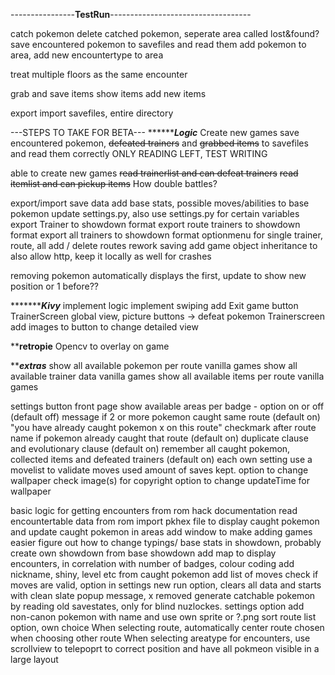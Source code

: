 ----------------**TestRun**-----------------------------------

catch pokemon
delete catched pokemon, seperate area called lost&found?
save encountered pokemon to savefiles and read them
add pokemon to area, add new encountertype to area

treat multiple floors as the same encounter

grab and save items
show items
add new items

export import savefiles, entire directory



---STEPS TO TAKE FOR BETA---
*******************************Logic*************************
Create new games
save encountered pokemon, ~~defeated trainers~~ and ~~grabbed items~~ to savefiles and read them correctly ONLY READING LEFT, TEST WRITING

able to create new games
~~read trainerlist and can defeat trainers~~
~~read itemlist and can pickup items~~
How double battles?

export/import save data
add base stats, possible moves/abilities to base pokemon
update settings.py, also use settings.py for certain variables
export Trainer to showdown format
export route trainers to showdown format
export all trainers to showdown format
    optionmenu for single trainer, route, all
add / delete routes
rework saving
add game object inheritance to also allow http, keep it locally as well for crashes

removing pokemon automatically displays the first, update to show new position or 1 before??


********************************Kivy*************************
implement logic
implement swiping
add Exit game button
TrainerScreen global view, picture buttons -> defeat pokemon
Trainerscreen add images to button to change detailed view



****************************retropie**************************
Opencv to overlay on game



*****************************extras***************************
show all available pokemon per route vanilla games
show all available trainer data vanilla games
show all available items per route vanilla games

settings button front page
    show available areas per badge - option on or off (default off)
    message if 2 or more pokemon caught same route (default on) "you have already caught pokemon x on this route"
    checkmark after route name if pokemon already caught that route (default on)
    duplicate clause and evolutionary clause (default on)
    remember all caught pokemon, collected items and defeated trainers (default on) each own setting
    use a movelist to validate moves used
    amount of saves kept.
    option to change wallpaper
        check image(s) for copyright
        option to change updateTime for wallpaper

basic logic for getting encounters from rom hack documentation
read encountertable data from rom
    import pkhex file to display caught pokemon and update caught pokemon in areas
add window to make adding games easier
figure out how to change typings/ base stats in showdown, probably create own showdown from base showdown
add map to display encounters, in correlation with number of badges, colour coding
add nickname, shiny, level etc from caught pokemon
add list of moves
check if moves are valid, option in settings
new run option, clears all data and starts with clean slate
popup message, x removed
generate catchable pokemon by reading old savestates, only for blind nuzlockes. settings option
add non-canon pokemon with name and use own sprite or ?.png
sort route list option, own choice
When selecting route, automatically center route chosen when choosing other route
When selecting areatype for encounters, use scrollview to telepoprt to correct position and have all pokmeon visible in a large layout
